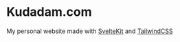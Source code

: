 # Kudadam.com

My personal website made with [SvelteKit](https://kit.svelte.dev) and [TailwindCSS](https://tailwindcss.com/)
 